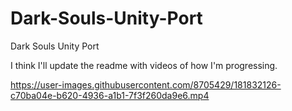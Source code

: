 # Dark-Souls-Unity-Port
Dark Souls Unity Port

I think I'll update the readme with videos of how I'm progressing.





https://user-images.githubusercontent.com/8705429/181832126-c70ba04e-b620-4936-a1b1-7f3f260da9e6.mp4

